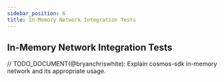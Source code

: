 ```yaml
---
sidebar_position: 6
title: In-Memory Network Integration Tests
---
```


## In-Memory Network Integration Tests <!-- omit in toc -->

// TODO_DOCUMENT(@bryanchriswhite): Explain cosmos-sdk in-memory network and its appropriate usage.
